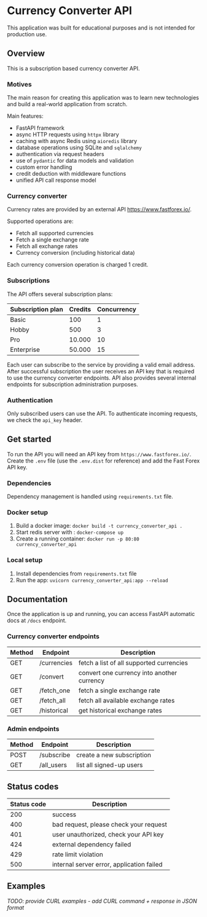 # Currency Converter API
This application was built for educational purposes and is not intended for production use.

## Overview
This is a subscription based currency converter API. 

### Motives
The main reason for creating this application was to learn new technologies 
and build a real-world application from scratch. 

Main features:
- FastAPI framework
- async HTTP requests using `httpx` library
- caching with async Redis using `aioredis` library
- database operations using SQLite and `sqlalchemy`
- authentication via request headers
- use of `pydantic` for data models and validation
- custom error handling
- credit deduction with middleware functions
- unified API call response model

### Currency converter
Currency rates are provided by an external API https://www.fastforex.io/. 

Supported operations are:
- Fetch all supported currencies
- Fetch a single exchange rate
- Fetch all exchange rates
- Currency conversion (including historical data)

Each currency conversion operation is charged 1 credit.

### Subscriptions
The API offers several subscription plans:

| Subscription plan  | Credits | Concurrency | 
| ------------- | ------------- | ------------- |
| Basic  | 100  | 1 |
| Hobby  | 500  | 3 |
| Pro  | 10.000  | 10 |
| Enterprise  | 50.000  | 15 |

Each user can subscribe to the service by providing a valid email address. 
After successful subscription the user receives an API key that is required
to use the currency converter endpoints. API also provides several internal 
endpoints for subscription administration purposes.

### Authentication
Only subscribed users can use the API. To authenticate incoming requests, we 
check the `api_key` header.
 
## Get started
To run the API you will need an API key from `https://www.fastforex.io/`.
Create the `.env` file (use the `.env.dist` for reference) and add the 
Fast Forex API key.

### Dependencies
Dependency management is handled using `requirements.txt` file. 

### Docker setup

1. Build a docker image: `docker build -t currency_converter_api .`
2. Start redis server with : `docker-compose up`
3. Create a running container: `docker run -p 80:80 currency_converter_api`

### Local setup

1. Install dependencies from `requirements.txt` file
2. Run the app: `uvicorn currency_converter_api:app --reload`

## Documentation
Once the application is up and running, you can access FastAPI automatic docs 
at `/docs` endpoint.

### Currency converter endpoints

| Method | Endpoint  | Description |
| ------------- | ------------- | ------------- |
| GET | /currencies  | fetch a list of all supported currencies |
| GET | /convert  | convert one currency into another currency |
| GET | /fetch_one  | fetch a single exchange rate |
| GET | /fetch_all  | fetch all available exchange rates |
| GET | /historical  | get historical exchange rates|

### Admin endpoints

| Method | Endpoint  | Description |
| ------------- | ------------- | ------------- |
| POST | /subscribe  | create a new subscription |
| GET | /all_users  | list all signed-up users |

## Status codes

| Status code  | Description |
| ------------- | ------------- |
| 200  | success |
| 400  | bad request, please check your request |
| 401  | user unauthorized, check your API key |
| 424  | external dependency failed |
| 429  | rate limit violation |
| 500  | internal server error, application failed |

## Examples

_TODO: provide CURL examples - add CURL command + response in JSON format_